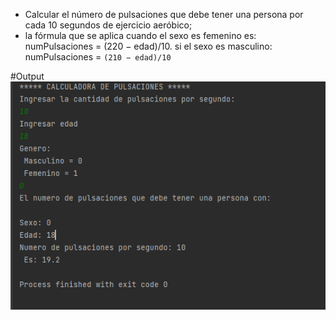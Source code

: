 - Calcular el número de pulsaciones que debe tener una persona por cada 10 segundos de ejercicio aeróbico;
- la fórmula que se aplica cuando el sexo es femenino es:  numPulsaciones = (220 − edad)/10.
si el sexo es masculino:   numPulsaciones = ``(210 − edad)/10``

#Output
![img.png](images/img.png)